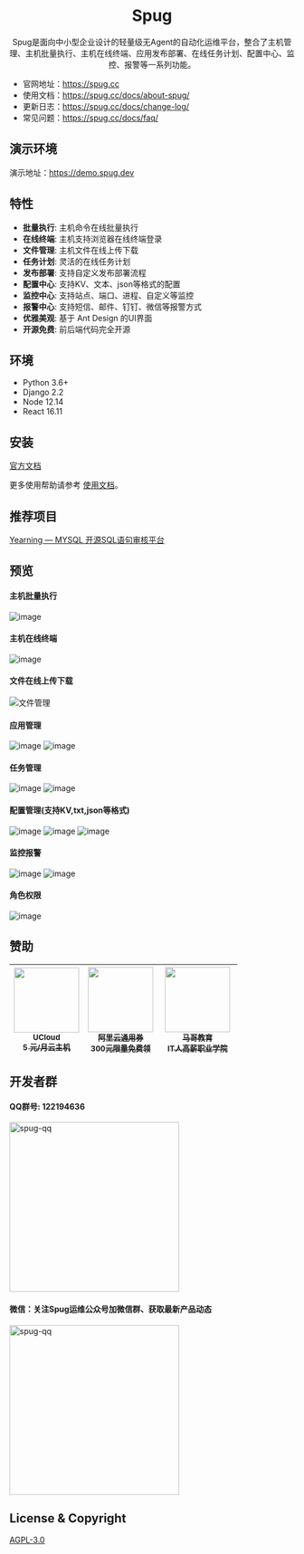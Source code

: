 <h1 align="center">Spug</h1>

<div align="center">

Spug是面向中小型企业设计的轻量级无Agent的自动化运维平台，整合了主机管理、主机批量执行、主机在线终端、应用发布部署、在线任务计划、配置中心、监控、报警等一系列功能。

</div>

- 官网地址：https://spug.cc
- 使用文档：https://spug.cc/docs/about-spug/
- 更新日志：https://spug.cc/docs/change-log/
- 常见问题：https://spug.cc/docs/faq/

## 演示环境

演示地址：https://demo.spug.dev



## 特性

- **批量执行**: 主机命令在线批量执行
- **在线终端**: 主机支持浏览器在线终端登录
- **文件管理**: 主机文件在线上传下载
- **任务计划**: 灵活的在线任务计划
- **发布部署**: 支持自定义发布部署流程
- **配置中心**: 支持KV、文本、json等格式的配置
- **监控中心**: 支持站点、端口、进程、自定义等监控
- **报警中心**: 支持短信、邮件、钉钉、微信等报警方式
- **优雅美观**: 基于 Ant Design 的UI界面
- **开源免费**: 前后端代码完全开源


## 环境

* Python 3.6+
* Django 2.2
* Node 12.14
* React 16.11

## 安装

[官方文档](https://spug.dev/docs/install/)

更多使用帮助请参考 [使用文档](https://www.spug.dev/docs/host-manage/)。

## 推荐项目
[Yearning — MYSQL 开源SQL语句审核平台](https://github.com/cookieY/Yearning)


## 预览

#### 主机批量执行
![image](https://cdn.spug.cc/img/host-exec-2.0.png)

#### 主机在线终端
![image](https://cdn.spug.cc/img/host-console-2.0.png)

#### 文件在线上传下载
![文件管理](https://cdn.spug.cc/img/spug-host-file.png)

#### 应用管理
![image](https://cdn.spug.cc/img/app-2.0.png)
![image](https://cdn.spug.cc/img/app-apply-2.0.png)

#### 任务管理
![image](https://cdn.spug.cc/img/task-2.0.png)
![image](https://cdn.spug.cc/img/task-detail-2.0.png)
#### 配置管理(支持KV,txt,json等格式)
![image](https://cdn.spug.cc/img/service-conf-2.0.png)
![image](https://cdn.spug.cc/img/service-conf-json-2.0.png)
![image](https://cdn.spug.cc/img/conf-history-2.0.png)

#### 监控报警
![image](https://cdn.spug.cc/img/monitor-alarm-2.0.png)
![image](https://cdn.spug.cc/img/monitor-add-2.0.png)

#### 角色权限
![image](https://cdn.spug.cc/img/role-2.0.png)


## 赞助
<table>
  <thead>
    <tr>
      <th align="center" style="width: 115px;">
        <a href="https://www.ucloud.cn/site/active/kuaijie.html?invitation_code=C1xD0E5678FBA77">
          <img src="https://cdn.spug.cc/img/ucloud.png" width="115px"><br>
          <sub>UCloud</sub><br>
          <sub>5 元/月云主机</sub>
        </a>
      </th>
        <th align="center" style="width: 115px;">
        <a href="https://www.aliyun.com/minisite/goods?userCode=8vdj3myc">
          <img src="https://cdn.spug.cc/img/aliyun_quan.png" width="115px"><br>
          <sub>阿里云通用券</sub><br>
          <sub>300元限量免费领</sub>
        </a>
      </th>
      <th align="center" style="width: 125px;">
        <a href="http://www.magedu.com">
          <img src="https://cdn.spug.cc/img/magedu-logo.jpeg" width="115px"><br>
          <sub>马哥教育</sub><br>
          <sub>IT人高薪职业学院</sub>
        </a>
      </th>
    </tr>
  </thead>
</table>

## 开发者群
#### QQ群号: 122194636
<div >
   <img src="https://cdn.spug.cc/img/spug-qq-2.png" width = "300" height = "300" alt="spug-qq" align=center />
<div>

#### 微信：关注Spug运维公众号加微信群、获取最新产品动态
<div >
   <img src="https://cdn.spug.cc/img/spug-weixin.jpeg" width = "300" height = "300" alt="spug-qq" align=center />
<div>
  
## License & Copyright
[AGPL-3.0](https://opensource.org/licenses/AGPL-3.0)
